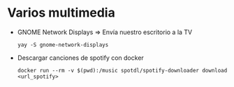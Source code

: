  # Varios multimedia
 
 * GNOME Network Displays => Envía nuestro escritorio a la TV 
   ``` 
   yay -S gnome-network-displays
   ```
 * Descargar canciones de spotify con docker
   ```
   docker run --rm -v $(pwd):/music spotdl/spotify-downloader download <url_spotify>
   ```